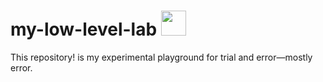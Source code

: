# my-low-level-lab <img src="https://github.com/user-attachments/assets/432c88e0-f8ff-4a3e-965f-6cac04f0493d" width="40" height="40"> 

This repository!  is my experimental playground for trial and error—mostly error.
